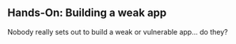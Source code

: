 ## Hands-On: Building a weak app

Nobody really sets out to build a weak or vulnerable app... do they? 

